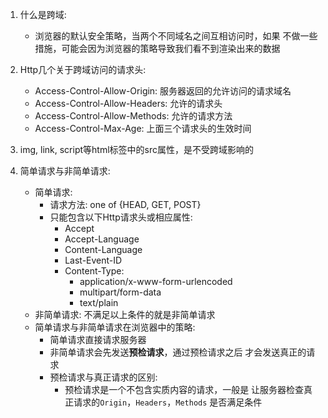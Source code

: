 1. 什么是跨域: 
    - 浏览器的默认安全策略，当两个不同域名之间互相访问时，如果
    不做一些措施，可能会因为浏览器的策略导致我们看不到渲染出来的数据
    
2. Http几个关于跨域访问的请求头:
    - Access-Control-Allow-Origin:  服务器返回的允许访问的请求域名
    - Access-Control-Allow-Headers: 允许的请求头
    - Access-Control-Allow-Methods: 允许的请求方法
    - Access-Control-Max-Age:       上面三个请求头的生效时间
    
3. img, link, script等html标签中的src属性，是不受跨域影响的

4. 简单请求与非简单请求:
    - 简单请求:
        - 请求方法: one of {HEAD, GET, POST}
        - 只能包含以下Http请求头或相应属性:
            - Accept
            - Accept-Language
            - Content-Language
            - Last-Event-ID
            - Content-Type:
                - application/x-www-form-urlencoded
                - multipart/form-data
                - text/plain
    - 非简单请求: 不满足以上条件的就是非简单请求
    - 简单请求与非简单请求在浏览器中的策略:
        - 简单请求直接请求服务器
        - 非简单请求会先发送**预检请求**，通过预检请求之后
        才会发送真正的请求
        - 预检请求与真正请求的区别:
            - 预检请求是一个不包含实质内容的请求，一般是
            让服务器检查真正请求的`Origin`，`Headers`，`Methods`
            是否满足条件
            
          